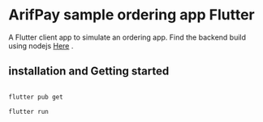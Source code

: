 # ArifPay sample ordering app Flutter
A Flutter client app to simulate an ordering app. Find the backend build using nodejs [Here](https://github.com/ArifPay-Projects/paymet_checkout_nodejs) .

## installation and Getting started

```sh

flutter pub get

flutter run

```
